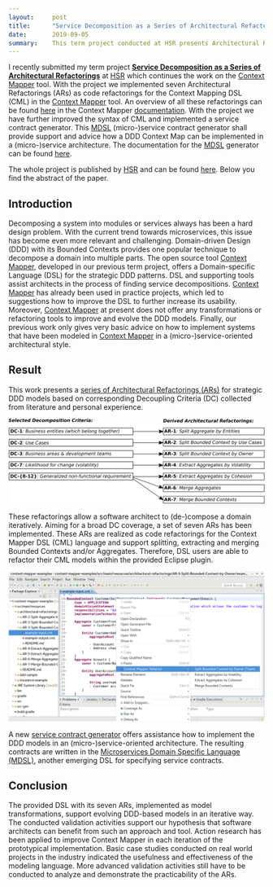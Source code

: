 ```yaml
---
layout:     post
title:      "Service Decomposition as a Series of Architectural Refactorings"
date:       2019-09-05
summary:    This term project conducted at HSR presents Architectural Refactorings (ARs) derived from Decomposition Criteria (DC) compiled from literature and own experience. The selected ARs have been implemented as code refactorings for the Context Mapping DSL (CML) language in the Context Mapper tool.
---
```


I recently submitted my term project **[Service Decomposition as a Series of Architectural Refactorings](https://eprints.hsr.ch/784/)** at 
[HSR](https://www.hsr.ch) which continues the work on the [Context Mapper](https://contextmapper.github.io) tool. With the project 
we implemented seven Architectural Refactorings (ARs) as code refactorings for the Context Mapping DSL (CML) in the 
[Context Mapper](https://contextmapper.github.io) tool. An overview of all these refactorings can be found 
[here](https://contextmapper.github.io/docs/architectural-refactorings/) in the Context Mapper [documentation](https://contextmapper.github.io/docs). 
With the project we have further improved the syntax of CML and implemented a service contract generator. This 
[MDSL](https://socadk.github.io/MDSL/) (micro-)service contract generator shall provide support and advice how a DDD Context Map 
can be implemented in a (micro-)service architecture. The documentation for the [MDSL](https://socadk.github.io/MDSL/) generator 
can be found [here](https://contextmapper.github.io/docs/mdsl/). 

The whole project is published by [HSR](https://www.hsr.ch) and can be found [here](https://eprints.hsr.ch/784/). 
Below you find the abstract of the paper.

## Introduction
Decomposing a system into modules or services always has been a hard design problem. With the current trend towards microservices, 
this issue has become even more relevant and challenging. Domain-driven Design (DDD) with its Bounded Contexts provides one popular 
technique to decompose a domain into multiple parts. The open source tool [Context Mapper](https://contextmapper.github.io), 
developed in our previous term project, offers a Domain-specific Language (DSL) for the strategic DDD patterns. DSL and supporting 
tools assist architects in the process of finding service decompositions. [Context Mapper](https://contextmapper.github.io) has 
already been used in practice projects, which led to suggestions how to improve the DSL to further increase its usability. Moreover, 
[Context Mapper](https://contextmapper.github.io) at present does not offer any transformations or refactoring tools to improve and 
evolve the DDD models. Finally, our previous work only gives very basic advice on how to implement systems that have been modeled in 
[Context Mapper](https://contextmapper.github.io) in a (micro-)service-oriented architectural style.

## Result
This work presents a [series of Architectural Refactorings (ARs)](https://contextmapper.github.io/docs/architectural-refactorings/) 
for strategic DDD models based on corresponding Decoupling Criteria (DC) collected from literature and personal experience. 

![Architectural Refactorings (ARs derived from Decomposition Criteria (DC) compiled from literature and own experience)](/media/092019-ar-by-decoupling-criteria-mapping.png)

These refactorings allow a software architect to (de-)compose a domain iteratively. Aiming for a broad DC coverage, a set of seven 
ARs has been implemented. These ARs are realized as code refactorings for the Context Mapper DSL (CML) language and support splitting, 
extracting and merging Bounded Contexts and/or Aggregates. Therefore, DSL users are able to refactor their CML models within the 
provided Eclipse plugin. 

![The ARs have been implemented as Code Refactorings for the Context Mapper DSL (CML) and integrated into the Eclipse IDE.](/media/092019-eclipse-screenshot-abstract.png)

A new [service contract generator](https://contextmapper.github.io/docs/mdsl/) offers assistance how to implement the DDD models in 
an (micro-)service-oriented architecture. The resulting contracts are written in the 
[Microservices Domain Specific Language (MDSL)](https://socadk.github.io/MDSL/), another emerging DSL for specifying service contracts.

## Conclusion
The provided DSL with its seven ARs, implemented as model transformations, support evolving DDD-based models in an iterative way. 
The conducted validation activities support our hypothesis that software architects can benefit from such an approach and tool. 
Action research has been applied to improve Context Mapper in each iteration of the prototypical implementation. Basic case studies 
conducted on real world projects in the industry indicated the usefulness and effectiveness of the modeling language. More advanced 
validation activities still have to be conducted to analyze and demonstrate the practicability of the ARs.

